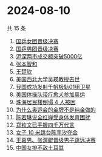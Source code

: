 # 2024-08-10

共 15 条

<!-- BEGIN -->
<!-- 最后更新时间 Sat Aug 10 2024 05:07:42 GMT+0800 (China Standard Time) -->

1. [国乒女团晋级决赛](https://www.zhihu.com/search?q=%E5%9B%BD%E4%B9%92%E5%A5%B3%E5%9B%A2%E6%99%8B%E7%BA%A7%E5%86%B3%E8%B5%9B)
1. [国乒男团晋级决赛](https://www.zhihu.com/search?q=%E5%9B%BD%E4%B9%92%E7%94%B7%E5%9B%A2%E6%99%8B%E7%BA%A7%E5%86%B3%E8%B5%9B)
1. [沪深两市成交额突破5000亿](https://www.zhihu.com/search?q=%E6%B2%AA%E6%B7%B1%E4%B8%A4%E5%B8%82%E6%88%90%E4%BA%A4%E9%A2%9D%E7%AA%81%E7%A0%B45000%E4%BA%BF)
1. [张本智和](https://www.zhihu.com/search?q=%E5%BC%A0%E6%9C%AC%E6%99%BA%E5%92%8C)
1. [王楚钦](https://www.zhihu.com/search?q=%E7%8E%8B%E6%A5%9A%E9%92%A6)
1. [美国西北大学吴瑛教授去世](https://www.zhihu.com/search?q=%E7%BE%8E%E5%9B%BD%E8%A5%BF%E5%8C%97%E5%A4%A7%E5%AD%A6%E5%90%B4%E7%91%9B%E6%95%99%E6%8E%88%E5%8E%BB%E4%B8%96)
1. [我国成功发射千帆极轨01组卫星](https://www.zhihu.com/search?q=%E6%88%91%E5%9B%BD%E6%88%90%E5%8A%9F%E5%8F%91%E5%B0%84%E5%8D%83%E5%B8%86%E6%9E%81%E8%BD%A801%E7%BB%84%E5%8D%AB%E6%98%9F)
1. [美国体操队带疗愈犬参加奥运](https://www.zhihu.com/search?q=%E7%BE%8E%E5%9B%BD%E4%BD%93%E6%93%8D%E9%98%9F%E5%B8%A6%E7%96%97%E6%84%88%E7%8A%AC%E5%8F%82%E5%8A%A0%E5%A5%A5%E8%BF%90)
1. [珠海居民楼倒塌 4 人被困](https://www.zhihu.com/search?q=%E7%8F%A0%E6%B5%B7%E5%B1%85%E6%B0%91%E6%A5%BC%E5%80%92%E5%A1%8C%204%20%E4%BA%BA%E8%A2%AB%E5%9B%B0)
1. [为什么奥运会的金牌不是纯金做的](https://www.zhihu.com/search?q=%E4%B8%BA%E4%BB%80%E4%B9%88%E5%A5%A5%E8%BF%90%E4%BC%9A%E7%9A%84%E9%87%91%E7%89%8C%E4%B8%8D%E6%98%AF%E7%BA%AF%E9%87%91%E5%81%9A%E7%9A%84)
1. [陈若琳说全红婵受身体发育困扰](https://www.zhihu.com/search?q=%E9%99%88%E8%8B%A5%E7%90%B3%E8%AF%B4%E5%85%A8%E7%BA%A2%E5%A9%B5%E5%8F%97%E8%BA%AB%E4%BD%93%E5%8F%91%E8%82%B2%E5%9B%B0%E6%89%B0)
1. [郑钦文已手握四千万代言](https://www.zhihu.com/search?q=%E9%83%91%E9%92%A6%E6%96%87%E5%B7%B2%E6%89%8B%E6%8F%A1%E5%9B%9B%E5%8D%83%E4%B8%87%E4%BB%A3%E8%A8%80)
1. [女子 10 米跳台陈芋汐夺金](https://www.zhihu.com/search?q=%E5%A5%B3%E5%AD%90%2010%20%E7%B1%B3%E8%B7%B3%E5%8F%B0%E9%99%88%E8%8A%8B%E6%B1%90%E5%A4%BA%E9%87%91)
1. [王嘉男、张溟鲲晋级男子跳远决赛](https://www.zhihu.com/search?q=%E7%8E%8B%E5%98%89%E7%94%B7%E3%80%81%E5%BC%A0%E6%BA%9F%E9%B2%B2%E6%99%8B%E7%BA%A7%E7%94%B7%E5%AD%90%E8%B7%B3%E8%BF%9C%E5%86%B3%E8%B5%9B)
1. [中国女排不敌土耳其](https://www.zhihu.com/search?q=%E4%B8%AD%E5%9B%BD%E5%A5%B3%E6%8E%92%E4%B8%8D%E6%95%8C%E5%9C%9F%E8%80%B3%E5%85%B6)

<!-- END -->
